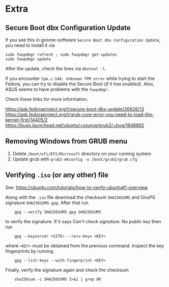 # Extra

## Secure Boot dbx Configuration Update

If you see this in gnome-software `Secure Boot dbx Configuration Update`, you need to install it via

    sudo fwupdmgr refresh ; sudo fwupdmgr get-updates
    sudo fwupdmgr update

After the update, check the lines via `dbxtool -l`.

If you encounter `tpm.c:148: Unknown TPM error` while trying to start the Fedora, you can try to disable the Secure Boot (*if it has enabled*). Also, ASUS seems to have problems with the `fwupdmgr.`

Check these links for more information.

<https://ask.fedoraproject.org/t/secure-boot-dbx-update/26626/13>
<https://ask.fedoraproject.org/t/grub-core-error-you-need-to-load-the-kernel-first/14405/2>
<https://bugs.launchpad.net/ubuntu/+source/grub2/+bug/1848892>

## Removing Windows from GRUB menu

1) Delete `/boot/efi/EFI/Microsoft` directory on your running system
2) Update grub with `grub2-mkconfig -o /boot/grub2/grub.cfg`

## Verifying `.iso` (or any other) file

See: <https://ubuntu.com/tutorials/how-to-verify-ubuntu#1-overview>

Along with the `.iso` file download the checksum `SHA256SUMS` and GnuPG signature `SHA256SUMS.gpg`. After that run

        gpg --verify SHA256SUMS.gpg SHA256SUMS
to verify the signature. If it says *Can't check signature: No public key* then run

        gpg --keyserver <SITE> --recv-keys <KEY>
where `<KEY>` must be obtained from the previous command. Inspect the key fingerprints by running

        gpg --list-keys --with-fingerprint <KEY>
Finally, verify the signature again and check the checksum

        sha256sum -c SHA256SUMS 2>&1 | grep OK
